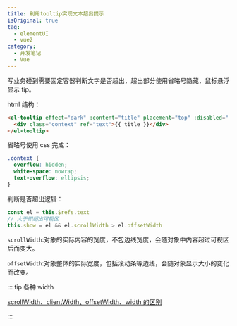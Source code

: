 ```yaml
---
title: 利用tooltip实现文本超出提示
isOriginal: true
tag:
  - elementUI
  - vue2
category:
  - 开发笔记
  - Vue
---
```


写业务碰到需要固定容器判断文字是否超出，超出部分使用省略号隐藏，鼠标悬浮显示 tip。

html 结构：

```html
<el-tooltip effect="dark" :content="title" placement="top" :disabled="!show">
  <div class="context" ref="text">{{ title }}</div>
</el-tooltip>
```

省略号使用 css 完成：

```css
.context {
  overflow: hidden;
  white-space: nowrap;
  text-overflow: ellipsis;
}
```

判断是否超出逻辑：

```js
const el = this.$refs.text
// 大于即超出可视区
this.show = el && el.scrollWidth > el.offsetWidth
```

`scrollWidth`:对象的实际内容的宽度，不包边线宽度，会随对象中内容超过可视区后而变大。

`offsetWidth`:对象整体的实际宽度，包括滚动条等边线，会随对象显示大小的变化而改变。

::: tip 各种 width

[scrollWidth、clientWidth、offsetWidth、width 的区别](https://www.jianshu.com/p/76ba0d71bd7c)

:::
